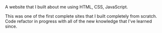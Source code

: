 A website that I built about me using HTML, CSS, JavaScript.

This was one of the first complete sites that I built completely from scratch. Code refactor in progress with all of the new knowledge that I've learned since.
